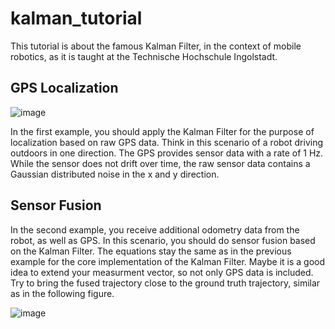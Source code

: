 # kalman_tutorial

This tutorial is about the famous Kalman Filter, in the context of mobile robotics, as it is taught at the Technische Hochschule Ingolstadt. 

## GPS Localization
![image](https://user-images.githubusercontent.com/20952014/168821455-58be9bf2-4ed0-4cd5-bec5-cdb8c447bffa.png)

In the first example, you should apply the Kalman Filter for the purpose of localization based on raw GPS data. Think in this scenario of a robot driving outdoors in one direction. The GPS provides sensor data with a rate of 1 Hz. While the sensor does not drift over time, the raw sensor data contains a Gaussian distributed noise in the x and y direction. 


## Sensor Fusion

In the second example, you receive additional odometry data from the robot, as well as GPS. In this scenario, you should do sensor fusion based on the Kalman Filter. The equations stay the same as in the previous example for the core implementation of the Kalman Filter. Maybe it is a good idea to extend your measurment vector, so not only GPS data is included. Try to bring the fused trajectory close to the ground truth trajectory, similar as in the following figure. 

![image](https://user-images.githubusercontent.com/20952014/168822266-f478c936-4223-40f3-a605-981fdacba621.png)
